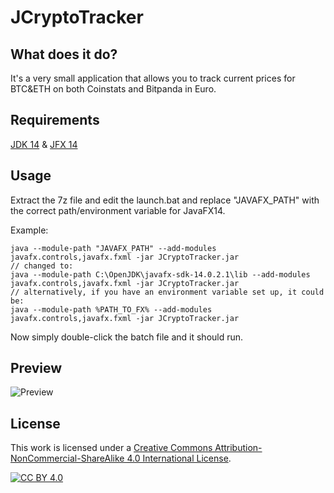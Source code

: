 # JCryptoTracker

## What does it do?
It's a very small application that allows you to track current prices for BTC&ETH on both Coinstats and Bitpanda in Euro.

## Requirements
[JDK 14](https://jdk.java.net/14/) & [JFX 14](https://gluonhq.com/products/javafx/)

## Usage
Extract the 7z file and edit the launch.bat and replace "JAVAFX_PATH" with the correct path/environment variable for JavaFX14.

Example:
```
java --module-path "JAVAFX_PATH" --add-modules javafx.controls,javafx.fxml -jar JCryptoTracker.jar
// changed to:
java --module-path C:\OpenJDK\javafx-sdk-14.0.2.1\lib --add-modules javafx.controls,javafx.fxml -jar JCryptoTracker.jar
// alternatively, if you have an environment variable set up, it could be:
java --module-path %PATH_TO_FX% --add-modules javafx.controls,javafx.fxml -jar JCryptoTracker.jar
```
Now simply double-click the batch file and it should run.

## Preview

![Preview](https://user-images.githubusercontent.com/49599979/90552924-dd738900-e193-11ea-8c7d-3281b9f7d810.png)


## License
This work is licensed under a
[Creative Commons Attribution-NonCommercial-ShareAlike 4.0 International License][cc-by].

[![CC BY 4.0][cc-by-shield]][cc-by]

[cc-by]: https://creativecommons.org/licenses/by-nc-sa/4.0/
[cc-by-shield]: https://licensebuttons.net/l/by-nc-sa/4.0/80x15.png
